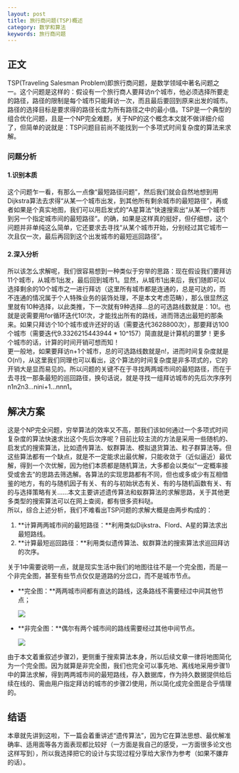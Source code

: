 ```yaml
---
layout: post
title: 旅行商问题(TSP)概述
category: 数学和算法
keywords: 旅行商问题
---
```


## 正文
TSP(Traveling Salesman Problem)即旅行商问题，是数学领域中著名问题之一。这个问题是这样的：假设有一个旅行商人要拜访n个城市，他必须选择所要走的路径，路径的限制是每个城市只能拜访一次，而且最后要回到原来出发的城市。路径的选择目标是要求得的路径长度为所有路径之中的最小值。TSP是一个典型的组合优化问题，且是一个NP完全难题，关于NP的这个概念本文就不做详细介绍了，但简单的说就是：TSP问题目前尚不能找到一个多项式时间复杂度的算法来求解。

### 问题分析

#### **1.识别本质**

这个问题乍一看，有那么一点像“最短路径问题”，然后我们就会自然地想到用Dijkstra算法去求得“从某一个城市出发，到其他所有剩余城市的最短路径”，再或者如果是个真实地图，我们可以用启发式的“A星算法”快速搜索出“从某一个城市到另一个指定城市间的最短路径”。的确，如果是这样真的挺好，但仔细想，这个问题并非单纯这么简单，它还要求去寻找“从某个城市开始，分别经过其它城市一次且仅一次，最后再回到这个出发城市的最短巡回路径”。

#### **2.深入分析**

所以该怎么求解呢，我们很容易想到一种类似于穷举的思路：现在假设我们要拜访11个城市，从城市1出发，最后回到城市1。显然，从城市1出来后，我们随即可以选择剩余的10个城市之一进行拜访（这里所有城市都是连通的，总是可达的，而不连通的情况属于个人特殊业务的装饰处理，不是本文考虑范畴），那么很显然这里就有10种选择，以此类推，下一次就有9种选择…总的可选路线数就是：10!。也就是说需要用for循环迭代10!次，才能找出所有的路线，进而筛选出最短的那条来。如果只拜访个10个城市或许还好的话（需要迭代3628800次），那要拜访100个城市（需要迭代9.3326215443944 * 10^157）简直就是计算机的噩梦！更多个城市的话，计算的时间开销可想而知！  
更一般地，如果要拜访n+1个城市，总的可选路线数就是n!，进而时间复杂度就是O(n!)，从这里我们同理也可以看出，这个算法的时间复杂度是非多项式的，它的开销大是显而易见的。所以问题的关键不在于寻找两两城市间的最短路径，而在于去寻找一那条最短的巡回路径，换句话说，就是寻找一组拜访城市的先后次序序列 n1n2n3…nini+1…nnn1。

## 解决方案

这是个NP完全问题，穷举算法的效率又不高，那我们该如何通过一个多项式时间复杂度的算法快速求出这个先后次序呢？目前比较主流的方法是采用一些随机的、启发式的搜索算法，比如遗传算法、蚁群算法、模拟退货算法、粒子群算法等。但这些算法都有一个缺点，就是不一定能求出最优解，只能收敛于（近似逼近）最优解，得到一个次优解，因为他们本质都是随机算法，大多都会以类似“一定概率接受或舍去”的思路去筛选解。各算法的实现思路都有不同，但也或多或少有互相借鉴的地方，有的与随机因子有关、有的与初始状态有关、有的与随机函数有关、有的与选择策略有关……本文主要讲述遗传算法和蚁群算法的求解思路，关于其他更多类型的搜索算法可以在网上查阅，都有很多资料哒。  
所以，综合上述分析，我们不难看出TSP问题的求解大概是由两步构成的：

1.  **计算两两城市间的最短路径：**利用类似Dijkstra、Flord、A星的算法求出最短路线。
2.  **计算最短巡回路径：**利用类似遗传算法、蚁群算法的搜索算法求巡回拜访的次序。

关于1中需要说明一点，就是现实生活中我们的地图往往不是一个完全图，而是一个非完全图，甚至有些节点仅仅是道路的分岔口，而不是城市节点。

* **完全图：**两两城市间都有直达的路线，这条路线不需要经过中间其他节点；  

    ![](https://upload-images.jianshu.io/upload_images/4591091-592d9665bddeb82e.png?imageMogr2/auto-orient/strip%7CimageView2/2/w/218/format/webp)

* **非完全图：**偶尔有两个城市间的路线需要经过其他中间节点。  

    ![](https://upload-images.jianshu.io/upload_images/4591091-a687f66eb1d2ea27.png?imageMogr2/auto-orient/strip%7CimageView2/2/w/218/format/webp)

由于本文着重叙述步骤2)，更侧重于搜索算法本身，所以后续文章一律将地图简化为一个完全图。因为就算是非完全图，我们也完全可以事先地、离线地采用步骤1)中的算法求解，得到两两城市间的最短路线，存入数据库，作为持久数据提供给后续在线的、需由用户指定拜访的城市的步骤2)使用，所以简化成完全图是合乎情理的。

## 结语

本章就先讲到这啦，下一篇会着重讲述“遗传算法”，因为它在算法思想、最优解准确率、适用面等各方面表现都比较好（一方面是我自己的感受，一方面很多论文也这样写到），所以我选择把它的设计与实现过程分享给大家作为参考（如果不嫌弃的话）。